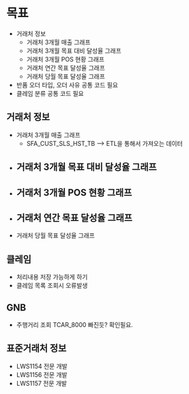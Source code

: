 # 목표
- 거래처 정보
	- 거래처 3개월 매출 그래프 
	- 거래처 3개월 목표 대비 달성율 그래프
	- 거래처 3개월 POS 현황 그래프
	- 거래처 연간 목표 달성율 그래프
	- 거래처 당월 목표 달성율 그래프
- 반품 오더 타입, 오더 사유 공통 코드 필요
- 클레임 분류 공통 코드 필요


## 거래처 정보
- 거래처 3개월 매출 그래프
	- SFA_CUST_SLS_HST_TB --> ETL을 통해서 가져오는 데이터
- 거래처 3개월 목표 대비 달성율 그래프
	- 
- 거래처 3개월 POS 현황 그래프
	- 
- 거래처 연간 목표 달성율 그래프
	- 
- 거래처 당월 목표 달성율 그래프

## 클레임
- 처리내용 저장 가능하게 하기
- 클레임 목록 조회시 오류발생


## GNB
- 주행거리 조회 TCAR_8000 빠진듯? 확인필요.


## 표준거래처 정보
- LWS1154 전문 개발
- LWS1156 전문 개발
- LWS1157 전문 개발